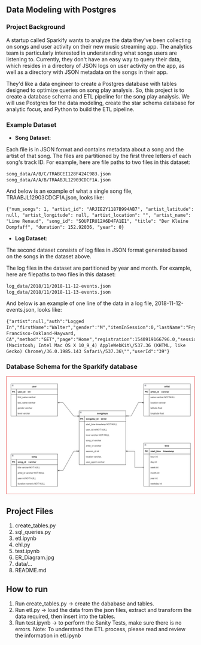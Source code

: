 ## Data Modeling with Postgres
 
### Project Background
A startup called Sparkify wants to analyze the data they've been collecting on songs and user activity on their new music streaming app. The analytics team is particularly interested in understanding what songs users are listening to. Currently, they don't have an easy way to query their data, which resides in a directory of JSON logs on user activity on the app, as well as a directory with JSON metadata on the songs in their app.

They'd like a data engineer to create a Postgres database with tables designed to optimize queries on song play analysis. So, this project is to create a database schema and ETL pipeline for the song play analysis. We will use Postgres for the data modeling, create the star schema database for analytic focus, and Python to build the ETL pipeline.

### Example Dataset

- **Song Dataset**:

Each file is in JSON format and contains metadata about a song and the artist of that song. The files are partitioned by the first three letters of each song's track ID. For example, here are file paths to two files in this dataset:

```
song_data/A/B/C/TRABCEI128F424C983.json
song_data/A/A/B/TRAABJL12903CDCF1A.json
```

And below is an example of what a single song file, TRAABJL12903CDCF1A.json, looks like:

```
{"num_songs": 1, "artist_id": "ARJIE2Y1187B994AB7", "artist_latitude": null, "artist_longitude": null, "artist_location": "", "artist_name": "Line Renaud", "song_id": "SOUPIRU12A6D4FA1E1", "title": "Der Kleine Dompfaff", "duration": 152.92036, "year": 0}
```

- **Log Dataset**: 

The second dataset consists of log files in JSON format generated based on the songs in the dataset above.

The log files in the dataset are partitioned by year and month. For example, here are filepaths to two files in this dataset:

```
log_data/2018/11/2018-11-12-events.json
log_data/2018/11/2018-11-13-events.json
```

And below is an example of one line of the data in a log file, 2018-11-12-events.json, looks like:

```
{"artist":null,"auth":"Logged In","firstName":"Walter","gender":"M","itemInSession":0,"lastName":"Frye","length":null,"level":"free","location":"San Francisco-Oakland-Hayward, CA","method":"GET","page":"Home","registration":1540919166796.0,"sessionId":38,"song":null,"status":200,"ts":1541105830796,"userAgent":"\"Mozilla\/5.0 (Macintosh; Intel Mac OS X 10_9_4) AppleWebKit\/537.36 (KHTML, like Gecko) Chrome\/36.0.1985.143 Safari\/537.36\"","userId":"39"}
```

### Database Schema for the Sparkify database

![STAR SCHEMA](ER_Diagram.jpg)

## Project Files
1. create_tables.py
2. sql_queries.py
3. etl.ipynb
4. ehl.py
5. test.ipynb
6. ER_Diagram.jpg
7. data/...
8. README.md

## How to run
1. Run create_tables.py ->  create the dababase and tables.
2. Run etl.py -> load the data from the json files, extract and transform the data required, then insert into the tables.
3. Run test.ipynb -> to perform the Sanity Tests, make sure there is no errors.
Note: To understnad the ETL process, please read and review the information in etl.ipynb
